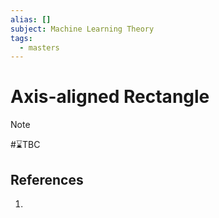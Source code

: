 ```yaml
---
alias: []
subject: Machine Learning Theory
tags:
  - masters
---
```

# Axis-aligned Rectangle

>[!note]
> #⌛TBC 

## References
1. 